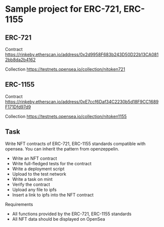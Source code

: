 # Sample project for ERC-721, ERC-1155

## ERC-721
Contract https://rinkeby.etherscan.io/address/0x2d9958F683b243D50D22b13CA0812bb8da2b4162

Collection https://testnets.opensea.io/collection/nitoken721 

## ERC-1155
Contract https://rinkeby.etherscan.io/address/0xE7ccf6Daf34C2230b5d18F9CC1689F171Dfd97d9

Collection https://testnets.opensea.io/collection/nitoken1155 


## Task
Write NFT contracts of ERC-721, ERC-1155 standards compatible with opensea. You can inherit the pattern from openzeppelin.
- Write an NFT contract
- Write full-fledged tests for the contract
- Write a deployment script
- Upload to the test network
- Write a task on mint
- Verify the contract
- Upload any file to ipfs
- Insert a link to ipfs into the NFT contract

Requirements
- All functions provided by the ERC-721, ERC-1155 standards
- All NFT data should be displayed on OpenSea
